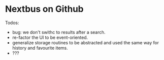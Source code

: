 # Nextbus on Github

Todos:

* bug: we don't swithc to results after a search.
* re-factor the UI to be event-oriented.
* generalize storage routines to be abstracted and used the same way for history
  and favourite items.
* ???

